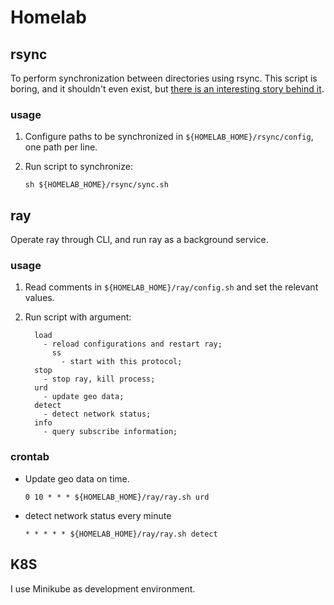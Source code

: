 # Homelab

## rsync

To perform synchronization between directories using rsync. This script is boring, and it shouldn't even exist, but [there is an interesting story behind it](https://blog.coderwu.com/docs/backup.html).

### usage

1. Configure paths to be synchronized in ```${HOMELAB_HOME}/rsync/config```, one path per line.

2. Run script to synchronize:
    ```
    sh ${HOMELAB_HOME}/rsync/sync.sh
    ```

## ray 

Operate ray through CLI, and run ray as a background service.

### usage

1. Read comments in ```${HOMELAB_HOME}/ray/config.sh``` and set the relevant values.

2. Run script with argument:
    ```
      load
        - reload configurations and restart ray;
          ss
            - start with this protocol;
      stop
        - stop ray, kill process;
      urd
        - update geo data;
      detect
        - detect network status;
      info
        - query subscribe information;
    ```



### crontab

- Update geo data on time.
    ```
    0 10 * * * ${HOMELAB_HOME}/ray/ray.sh urd
    ```
- detect network status every minute
    ```
    * * * * * ${HOMELAB_HOME}/ray/ray.sh detect
    ```

## K8S

I use Minikube as development environment.
